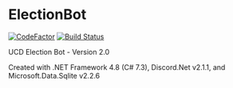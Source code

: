 # ElectionBot

[![CodeFactor](https://www.codefactor.io/repository/github/josedolf-staller/electionbot/badge)](https://www.codefactor.io/repository/github/josedolf-staller/electionbot)
[![Build Status](https://hallb1016.visualstudio.com/FBIBot/_apis/build/status/josedolf-staller.ElectionBot?branchName=master)](https://hallb1016.visualstudio.com/FBIBot/_build/latest?definitionId=4&branchName=master)

UCD Election Bot - Version 2.0

Created with .NET Framework 4.8 (C# 7.3), Discord.Net v2.1.1, and Microsoft.Data.Sqlite v2.2.6
